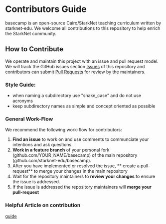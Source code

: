 # Contributors Guide

basecamp is an open-source Cairo/StarkNet teaching curriculum written by starknet-edu.
We welcome all contributions to this repository to help enrich the StarkNet community.

## How to Contribute

We operate and maintain this project with an issue and pull request model. We will track
the GitHub issues section [Issues](https://github.com/starknet-edu/basecamp/issues) of this repository
and contributors can submit [Pull
Requests](https://github.com/starknet-edu/basecamp/pulls) for review by the maintainers.

### Style Guide:
- when naming a subdirectory use "snake_case" and do not use acronyms
- keep subdirectory names as simple and concept oriented as possible

### General Work-Flow
 We recommend the following work-flow for contributors:
 
 1. **Find an issue** to work on and use comments to communciate your intentions and ask questions.
 2. **Work in a feature branch** of your personal fork (github.com/YOUR_NAME/basecamp) of the main repository (github.com/starknet-edu/basecamp).
 3. After you have implemented or resolved the issue, ** create a pull-request** to merge your changes in the main repository
 4. Wait for the repository maintainers to **review your changes** to ensure the issue is addressed.
 5. If the issue is addressed the repository maintainers will **merge your pull-request**

### Helpful Article on contribution
[guide](https://akrabat.com/the-beginners-guide-to-contributing-to-a-github-project/)